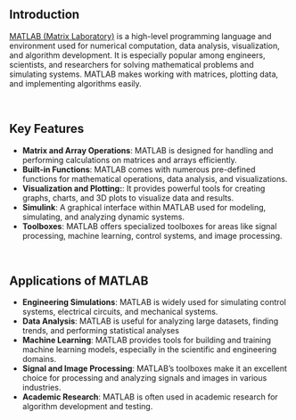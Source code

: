 ## Introduction

[MATLAB (Matrix Laboratory)](https://www.mathworks.com/products/matlab.html) is a high-level programming language and environment used for numerical computation, data analysis, visualization, and algorithm development. It is especially popular among engineers, scientists, and researchers for solving mathematical problems and simulating systems. MATLAB makes working with matrices, plotting data, and implementing algorithms easily.

<br/>

## Key Features

- **Matrix and Array Operations**: MATLAB is designed for handling and performing calculations on matrices and arrays efficiently.
- **Built-in Functions**: MATLAB comes with numerous pre-defined functions for mathematical operations, data analysis, and visualizations.
- **Visualization and Plotting:**: It provides powerful tools for creating graphs, charts, and 3D plots to visualize data and results.
- **Simulink**: A graphical interface within MATLAB used for modeling, simulating, and analyzing dynamic systems.
- **Toolboxes**: MATLAB offers specialized toolboxes for areas like signal processing, machine learning, control systems, and image processing.

<br/>

## Applications of MATLAB

- **Engineering Simulations**: MATLAB is widely used for simulating control systems, electrical circuits, and mechanical systems.
- **Data Analysis**: MATLAB is useful for analyzing large datasets, finding trends, and performing statistical analyses
- **Machine Learning**: MATLAB provides tools for building and training machine learning models, especially in the scientific and engineering domains.
- **Signal and Image Processing**: MATLAB’s toolboxes make it an excellent choice for processing and analyzing signals and images in various industries.
- **Academic Research**: MATLAB is often used in academic research for algorithm development and testing.
